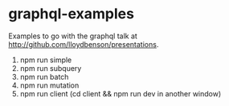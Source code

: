# graphql-examples

Examples to go with the graphql talk at http://github.com/lloydbenson/presentations.

1. npm run simple
2. npm run subquery
3. npm run batch
4. npm run mutation 
5. npm run client (cd client && npm run dev in another window)
